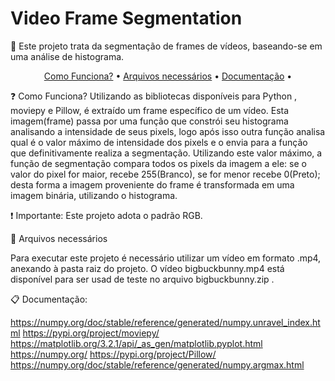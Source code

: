 # Video Frame Segmentation
:movie_camera: Este projeto trata da segmentação de frames de vídeos, baseando-se em uma análise de histograma.

<p align="center">
 <a href="#Como funciona">Como Funciona?</a> •
 <a href="#Arquivos necessarios">Arquivos necessários</a> • 
 <a href="#Documentacao">Documentação</a> • 
</p>

:question: Como Funciona?
Utilizando as bibliotecas disponíveis para Python , moviepy e Pillow, é extraído um frame específico de um vídeo. Esta imagem(frame) passa por uma função que constrói seu histograma analisando a intensidade de seus pixels, logo após isso outra função analisa qual é o valor máximo de intensidade dos pixels e o envia para a função que definitivamente realiza a segmentação. Utilizando este valor máximo, a função de segmentação compara todos os pixels da imagem a ele: se o valor do pixel for maior, recebe 255(Branco), se for menor recebe 0(Preto); desta forma a imagem proveniente do frame é transformada em uma imagem binária, utilizando o histograma.

:exclamation: Importante: Este projeto adota o padrão RGB.


:floppy_disk: Arquivos necessários

Para executar este projeto é necessário utilizar um vídeo em formato .mp4, anexando à pasta raiz do projeto. O vídeo bigbuckbunny.mp4 está disponível para ser usad de teste no arquivo bigbuckbunny.zip .

:clipboard: Documentação:

https://numpy.org/doc/stable/reference/generated/numpy.unravel_index.html
https://pypi.org/project/moviepy/
https://matplotlib.org/3.2.1/api/_as_gen/matplotlib.pyplot.html
https://numpy.org/
https://pypi.org/project/Pillow/
https://numpy.org/doc/stable/reference/generated/numpy.argmax.html

